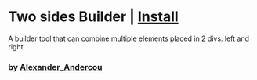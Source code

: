 # Two sides Builder | [Install](https://raw.githubusercontent.com/InfiniteCraftCommunity/userscripts/master/userscripts/TwoSidesBuilder/index.user.js)

A builder tool that can combine multiple elements placed in 2 divs: left and right

### by [Alexander_Andercou](https://github.com/24sanduAlexandru)
